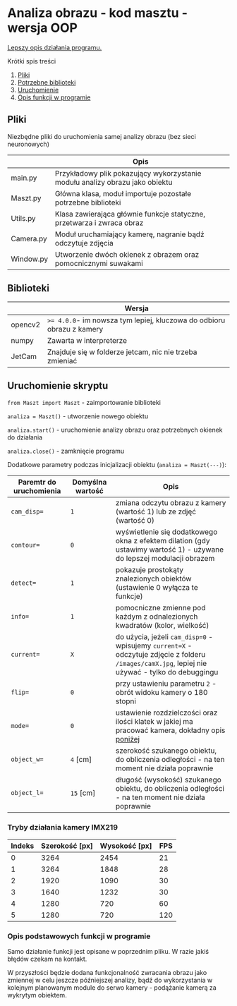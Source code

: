 # Analiza obrazu - kod masztu - wersja OOP

[Lepszy opis działania programu.](https://github.com/zarool/analiza_obrazu_pk/blob/main/README.md)

Krótki spis treści

1. [ Pliki ](#files)
2. [Potrzebne biblioteki](#dependencies)
3. [ Uruchomienie ](#usage)
4. [Opis funkcji w programie](#functions)

<a name="files"></a>

## Pliki

Niezbędne pliki do uruchomienia samej analizy obrazu (bez sieci neuronowych)

|           | Opis                                                                         |
|-----------|------------------------------------------------------------------------------|
| main.py   | Przykładowy plik pokazujący wykorzystanie modułu analizy obrazu jako obiektu |
| Maszt.py  | Główna klasa, moduł importuje pozostałe potrzebne biblioteki                 |
| Utils.py  | Klasa zawierająca głównie funkcje statyczne, przetwarza i zwraca obraz       |
| Camera.py | Moduł uruchamiający kamerę, nagranie bądź odczytuje zdjęcia                  |
| Window.py | Utworzenie dwóch okienek z obrazem oraz pomocnicznymi suwakami               |

<a name="dependencies"></a>

## Biblioteki

|                 | Wersja                                                                |
|-----------------|-----------------------------------------------------------------------|
| opencv2		       | `>= 4.0.0`- im nowsza tym lepiej, kluczowa do odbioru obrazu z kamery |
| numpy        	  | 	Zawarta w interpreterze                                              |
| JetCam          | Znajduje się w folderze jetcam, nic nie trzeba zmieniać               |

<a name="usage"></a>

## Uruchomienie skryptu

`from Maszt import Maszt` - zaimportowanie biblioteki

`analiza = Maszt()` - utworzenie nowego obiektu

`analiza.start()` - uruchomienie analizy obrazu oraz potrzebnych okienek do działania

`analiza.close()` - zamknięcie programu

Dodatkowe parametry podczas inicjalizacji obiektu (`analiza = Maszt(---)`):

| Paremtr do uruchomienia | Domyślna wartość | Opis                                                                                                                                             |
|-------------------------|------------------|--------------------------------------------------------------------------------------------------------------------------------------------------|
| `cam_disp=`             | `1`              | zmiana odczytu obrazu z kamery (wartość 1) lub ze zdjęć (wartość 0)                                                                              |
| `contour=`              | `0`              | wyświetlenie się dodatkowego okna z efektem dilation (gdy ustawimy wartość 1) - używane do lepszej modulacji obrazem                             |
| `detect=`               | `1`              | pokazuje prostokąty znalezionych obiektów (ustawienie 0 wyłącza te funkcje)                                                                      |
| `info=`                 | `1`              | pomocniczne zmienne pod każdym z odnalezionych kwadratów (kolor, wielkość)                                                                       |
| `current=`              | `X`              | do użycia, jeżeli `cam_disp=0` - wpisujemy `current=X` - odczytuje zdjęcie z folderu `/images/camX.jpg`, lepiej nie używać - tylko do debuggingu |
| `flip=`                 | `0`              | przy ustawieniu parametru `2` - obrót widoku kamery o 180 stopni                                                                                 |
| `mode=`                 | `0`              | ustawienie rozdzielczości oraz ilości klatek w jakiej ma pracować kamera, dokładny opis [poniżej](#camera_modes)                                 |
| `object_w=`             | `4` [cm]         | szerokość szukanego obiektu, do obliczenia odległości - na ten moment nie działa poprawnie                                                       |
| `object_l=`             | `15` [cm]        | długość (wysokość) szukanego obiektu, do obliczenia odległości - na ten moment nie działa poprawnie                                              |


<a name="camera_modes"></a>
### Tryby działania kamery IMX219

| Indeks | Szerokość [px] | Wysokość [px] | FPS |
|--------|----------------|---------------|-----|
| 0      | 3264           | 2454          | 21  |
| 1      | 3264           | 1848          | 28  |
| 2      | 1920           | 1090          | 30  |
| 3      | 1640           | 1232          | 30  |
| 4      | 1280           | 720           | 60  |
| 5      | 1280           | 720           | 120 |

<a name="functions"></a>

### Opis podstawowych funkcji w programie

Samo działanie funkcji jest opisane w poprzednim pliku. W razie jakiś błędów czekam na kontakt. 

W przyszłości będzie dodana funkcjonalność zwracania obrazu jako zmiennej w celu jeszcze późniejszej analizy, bądź do wykorzystania w kolejnym planowanym module do serwo kamery - podążanie kamerą za wykrytym obiektem.
